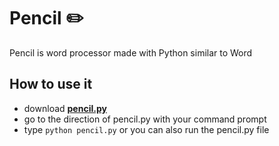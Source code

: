 # Pencil ✏️
Pencil is word processor made with Python similar to Word

## How to use it

- download [**pencil.py**](https://github.com/ssantoshp/Pencil)
- go to the direction of pencil.py with your command prompt
- type ```python pencil.py``` or you can also run the pencil.py file
